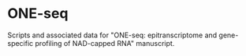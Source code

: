 # ONE-seq
Scripts and associated data for "ONE-seq: epitranscriptome and gene-specific profiling of NAD-capped RNA" manuscript.
